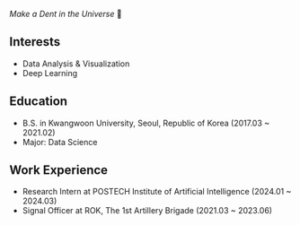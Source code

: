 *Make a Dent in the Universe* 🌠

Interests
---
- Data Analysis & Visualization
- Deep Learning

Education
---
- B.S. in Kwangwoon University, Seoul, Republic of Korea (2017.03 ~ 2021.02)
- Major: Data Science

Work Experience
---
- Research Intern at POSTECH Institute of Artificial Intelligence (2024.01 ~ 2024.03)
- Signal Officer at ROK, The 1st Artillery Brigade (2021.03 ~ 2023.06)

<br>

<!--
**exousiak/exousiak** is a ✨ _special_ ✨ repository because its `README.md` (this file) appears on your GitHub profile.

Here are some ideas to get you started:

- 🔭 I’m currently working on ...
- 🌱 I’m currently learning ...
- 👯 I’m looking to collaborate on ...
- 🤔 I’m looking for help with ...
- 💬 Ask me about ...
- 📫 How to reach me: ...
- 😄 Pronouns: ...
- ⚡ Fun fact: ...
-->
